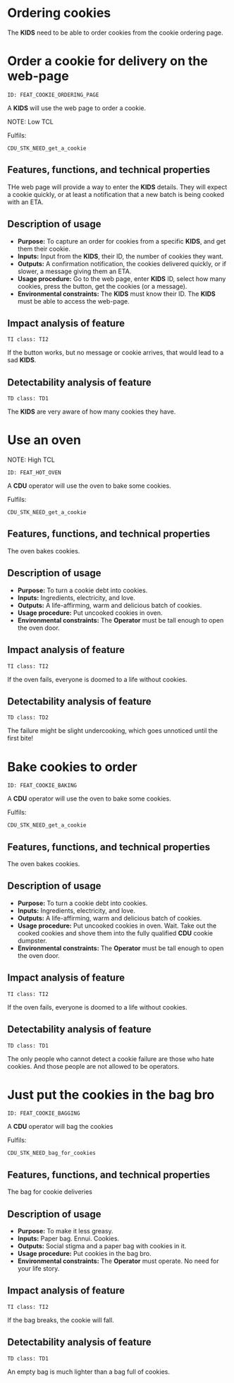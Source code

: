 # Ordering cookies

<!-- toc -->

The **KIDS** need to be able to order cookies from the cookie ordering page.

# Order a cookie for delivery on the web-page

    ID: FEAT_COOKIE_ORDERING_PAGE

A **KIDS** will use the web page to order a cookie.

NOTE: Low TCL

Fulfils:

    CDU_STK_NEED_get_a_cookie

## Features, functions, and technical properties

THe web page will provide a way to enter the **KIDS** details.
They will expect a cookie quickly, or at least a notification that a new batch
is being cooked with an ETA.


## Description of usage

- **Purpose:**
    To capture an order for cookies from a specific **KIDS**, and get them their cookie.
- **Inputs:**
    Input from the **KIDS**, their ID, the number of cookies they want.
- **Outputs:**
    A confirmation notification, the cookies delivered quickly, or if slower, a
    message giving them an ETA.
- **Usage procedure:**
    Go to the web page,
    enter **KIDS** ID,
    select how many cookies,
    press the button,
    get the cookies (or a message).
- **Environmental constraints:**
    The **KIDS** must know their ID.
    The **KIDS** must be able to access the web-page.

## Impact analysis of feature

    TI class: TI2

If the button works, but no message or cookie arrives,
that would lead to a sad **KIDS**.

## Detectability analysis of feature

    TD class: TD1

The **KIDS** are very aware of how many cookies they have.


# Use an oven

NOTE: High TCL

    ID: FEAT_HOT_OVEN

A **CDU** operator will use the oven to bake some cookies.

Fulfils:

    CDU_STK_NEED_get_a_cookie

## Features, functions, and technical properties

The oven bakes cookies.

## Description of usage

- **Purpose:** To turn a cookie debt into cookies.
- **Inputs:** Ingredients, electricity, and love.
- **Outputs:** A life-affirming, warm and delicious batch of cookies.
- **Usage procedure:** Put uncooked cookies in oven.
- **Environmental constraints:** The **Operator** must be tall enough to open the oven door.

## Impact analysis of feature

    TI class: TI2

If the oven fails, everyone is doomed to a life without cookies.

## Detectability analysis of feature

    TD class: TD2

The failure might be slight undercooking, which goes unnoticed until the first bite!


# Bake cookies to order

    ID: FEAT_COOKIE_BAKING

A **CDU** operator will use the oven to bake some cookies.

Fulfils:

    CDU_STK_NEED_get_a_cookie

## Features, functions, and technical properties

The oven bakes cookies.

## Description of usage

- **Purpose:**
    To turn a cookie debt into cookies.
- **Inputs:**
    Ingredients, electricity, and love.
- **Outputs:**
    A life-affirming, warm and delicious batch of cookies.
- **Usage procedure:**
    Put uncooked cookies in oven.
    Wait.
    Take out the cooked cookies and shove them into the fully qualified **CDU** cookie dumpster.
- **Environmental constraints:**
    The **Operator** must be tall enough to open the oven door.

## Impact analysis of feature

    TI class: TI2

If the oven fails, everyone is doomed to a life without cookies.

## Detectability analysis of feature

    TD class: TD1

The only people who cannot detect a cookie failure are those who hate cookies.
And those people are not allowed to be operators.


# Just put the cookies in the bag bro

    ID: FEAT_COOKIE_BAGGING

A **CDU** operator will bag the cookies

Fulfils:

    CDU_STK_NEED_bag_for_cookies

## Features, functions, and technical properties

The bag for cookie deliveries

## Description of usage

- **Purpose:**
    To make it less greasy.
- **Inputs:**
    Paper bag. Ennui. Cookies.
- **Outputs:**
    Social stigma and a paper bag with cookies in it.
- **Usage procedure:**
    Put cookies in the bag bro.
- **Environmental constraints:**
    The **Operator** must operate. No need for your life story.

## Impact analysis of feature

    TI class: TI2

If the bag breaks, the cookie will fall.

## Detectability analysis of feature

    TD class: TD1

An empty bag is much lighter than a bag full of cookies.
